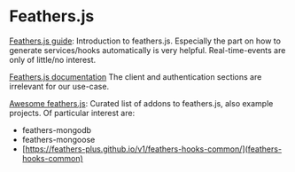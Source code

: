 # Feathers.js


[Feathers.js guide](https://docs.feathersjs.com/guides/):
Introduction to feathers.js. Especially the part on how to generate services/hooks automatically is very helpful. Real-time-events are only of little/no interest.

[Feathers.js documentation](https://docs.feathersjs.com/api/)
The client and authentication sections are irrelevant for our use-case.

[Awesome feathers.js](https://github.com/feathersjs/awesome-feathersjs):
Curated list of addons to feathers.js, also example projects. Of particular interest are:
* feathers-mongodb
* feathers-mongoose
* [https://feathers-plus.github.io/v1/feathers-hooks-common/](feathers-hooks-common)
